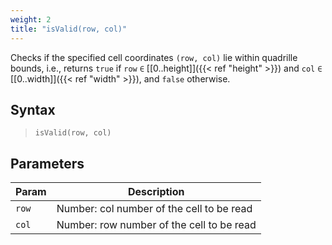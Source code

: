 ```yaml
---
weight: 2
title: "isValid(row, col)"
---
```


Checks if the specified cell coordinates `(row, col)` lie within quadrille bounds, i.e., returns `true` if `row` `∈` [[0..height]]({{< ref "height" >}}) and `col` `∈` [[0..width]]({{< ref "width" >}}), and `false` otherwise.

## Syntax

> `isValid(row, col)`

## Parameters

| Param    | Description                               |
|----------|-------------------------------------------|
| `row`    | Number: col number of the cell to be read |
| `col`    | Number: row number of the cell to be read |